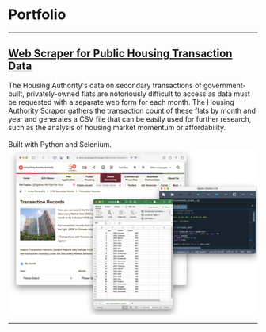 # Portfolio

---

## [Web Scraper for Public Housing Transaction Data](https://github.com/johnthwong/housing-authority-scraper)
The Housing Authority's data on secondary transactions of government-built, privately-owned flats are notoriously difficult to access as data must be requested with a separate web form for each month. The Housing Authority Scraper gathers the transaction count of these flats by month and year and generates a CSV file that can be easily used for further research, such as the analysis of housing market momentum or affordability. 
<br>
<br>
Built with Python and Selenium.
<br>
<img src="images/thumbnail_ha_scraper.png"/>


---
